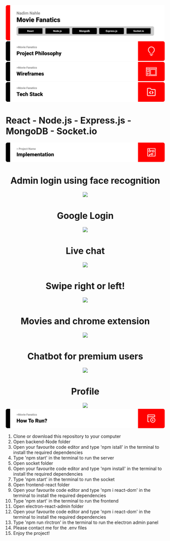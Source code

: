 <img src='./SEF Readme Template (3)/title1.svg'>
<img src='./SEF Readme Template (3)/title2.svg'>
<img src='./SEF Readme Template (3)/title3.svg'>
<img src='./SEF Readme Template (3)/title4.svg'>
<h1>React - Node.js - Express.js - MongoDB - Socket.io</h1>
<img src='./SEF Readme Template (3)/title5.svg' alt='implementation'>

<div align='center'>
    <h1>Admin login using face recognition</h1>
    <img src="https://media.giphy.com/media/ZwNBxi1A79As3zTX3g/giphy.gif"/>
    <h1>Google Login</h1>
    <img src="https://media.giphy.com/media/0u7z9mwbpxOAqz2wvq/giphy.gif"/>
    <h1>Live chat</h1>
    <img src="https://media.giphy.com/media/WCm8i3uQ6n52HYKdp7/giphy.gif"/>
    <h1>Swipe right or left!</h1>
    <img src="https://media.giphy.com/media/k1QCiYwsxeoWg0ND81/giphy.gif"/> 
    <h1>Movies and chrome extension</h1>
    <img src="https://media.giphy.com/media/FGLGvDdIvheRtJxT3u/giphy.gif"/>
    <h1>Chatbot for premium users</h1>
    <img src="https://media.giphy.com/media/LI6eSRIaQN8E7gClm0/giphy.gif"/>
    <h1>Profile</h1>
    <img src="https://media.giphy.com/media/qOfZDABXNQDs28A4xe/giphy.gif"/>
</div>

<img src='./SEF Readme Template (3)/title6.svg' alt='how to run'>
<div>
    <ol>
        <li>Clone or download this repository to your computer</li>
        <li>Open backend-Node folder</li>
        <li>Open your favourite code editor and type 'npm istall' in the terminal to install the required dependencies</li>
        <li>Type 'npm start' in the terminal to run the server</li>
        <li>Open socket folder</li>
        <li>Open your favourite code editor and type 'npm install' in the terminal to install the required dependencies</li>
        <li>Type 'npm start' in the terminal to run the socket</li>
        <li>Open frontend-react folder</li>
        <li>Open your favourite code editor and type 'npm i react-dom' in the terminal to install the required dependencies</li>
        <li>Type 'npm start' in the terminal to run the frontend</li>
        <li>Open electron-react-admin folder</li>
        <li>Open your favourite code editor and type 'npm i react-dom' in the terminal to install the required dependencies</li>
        <li>Type 'npm run rlrctron' in the terminal to run the electron admin panel</li>
        <li>Please contact me for the .env files</li>
        <li>Enjoy the project!</li>
    </ol>

</div>

